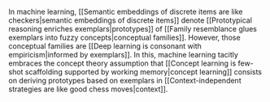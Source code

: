 In machine learning, [[Semantic embeddings of discrete items are like checkers|semantic embeddings of discrete items]] denote [[Prototypical reasoning enriches exemplars|prototypes]] of [[Family resemblance glues exemplars into fuzzy concepts|conceptual families]]. However, those conceptual families are [[Deep learning is consonant with empiricism|informed by exemplars]]. In this, machine learning tacitly embraces the concept theory assumption that [[Concept learning is few-shot scaffolding supported by working memory|concept learning]] consists on deriving prototypes based on exemplars in [[Context-independent strategies are like good chess moves|context]]. 